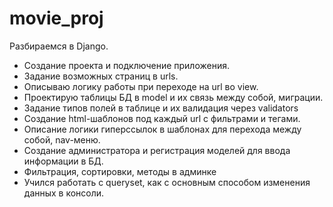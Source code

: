 # movie_proj
Разбираемся в Django. <br>
<ul>
 <li>Создание проекта и подключение приложения. </li>
 <li>Задание возможных страниц в urls.</li>
 <li>Описываю логику работы при переходе на url во view.</li>
 <li>Проектирую таблицы БД в model и их связь между собой, миграции.</li>
 <li>Задание типов полей в таблице и их валидация через validators</li>
 <li>Создание html-шаблонов под каждый url с фильтрами и тегами.</li>
 <li>Описание логики гиперссылок в шаблонах для перехода между собой, nav-меню.</li>
 <li>Создание администратора и регистрация моделей для ввода информации в БД.</li>
 <li>Фильтрация, сортировки, методы в админке</li>
 <li>Учился работать с queryset, как с основным способом изменения данных в консоли.</li>
</ul>

